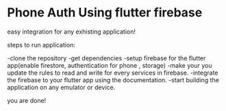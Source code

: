 # Phone Auth Using flutter firebase

easy integration for any exhisting application!

steps to run application:

-clone the repository 
-get dependencies
-setup firebase for the flutter app(enable firestore, authentication for phone , storage)
-make your you update the rules to read and write for every services in firebase.
-integrate the firebase to your flutter app using the documentation.
-start building the application on any emulator or device.
  
 you are done!

